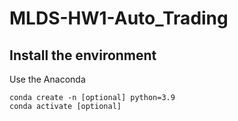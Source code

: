 # MLDS-HW1-Auto_Trading

## Install the environment
Use the Anaconda
```
conda create -n [optional] python=3.9
conda activate [optional]
```
